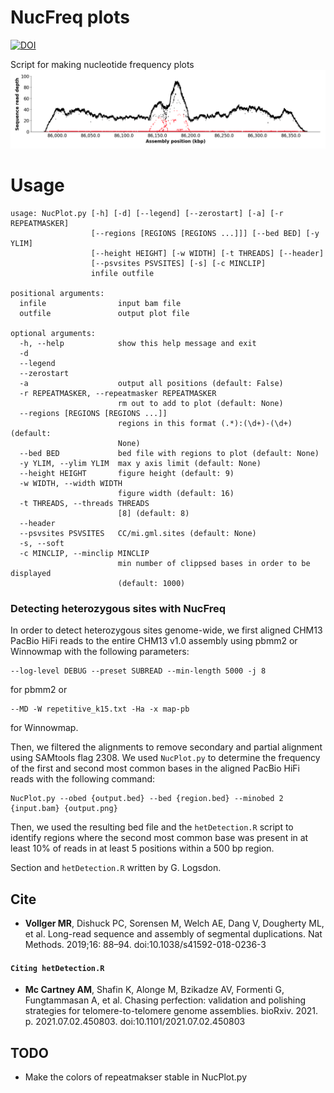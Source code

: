 # NucFreq plots
[![DOI](https://zenodo.org/badge/142181949.svg)](https://zenodo.org/badge/latestdoi/142181949)

Script for making nucleotide frequency plots
![clean](imgs/image.png)

# Usage
```
usage: NucPlot.py [-h] [-d] [--legend] [--zerostart] [-a] [-r REPEATMASKER]
                  [--regions [REGIONS [REGIONS ...]]] [--bed BED] [-y YLIM]
                  [--height HEIGHT] [-w WIDTH] [-t THREADS] [--header]
                  [--psvsites PSVSITES] [-s] [-c MINCLIP]
                  infile outfile

positional arguments:
  infile                input bam file
  outfile               output plot file

optional arguments:
  -h, --help            show this help message and exit
  -d
  --legend
  --zerostart
  -a                    output all positions (default: False)
  -r REPEATMASKER, --repeatmasker REPEATMASKER
                        rm out to add to plot (default: None)
  --regions [REGIONS [REGIONS ...]]
                        regions in this format (.*):(\d+)-(\d+) (default:
                        None)
  --bed BED             bed file with regions to plot (default: None)
  -y YLIM, --ylim YLIM  max y axis limit (default: None)
  --height HEIGHT       figure height (default: 9)
  -w WIDTH, --width WIDTH
                        figure width (default: 16)
  -t THREADS, --threads THREADS
                        [8] (default: 8)
  --header
  --psvsites PSVSITES   CC/mi.gml.sites (default: None)
  -s, --soft
  -c MINCLIP, --minclip MINCLIP
                        min number of clippsed bases in order to be displayed
                        (default: 1000)
```


### Detecting heterozygous sites with NucFreq
In order to detect heterozygous sites genome-wide, we first aligned CHM13 PacBio
HiFi reads to the entire CHM13 v1.0 assembly using pbmm2 or Winnowmap with the
following parameters:
```
--log-level DEBUG --preset SUBREAD --min-length 5000 -j 8
```
for pbmm2 or
```
--MD -W repetitive_k15.txt -Ha -x map-pb
```
for Winnowmap.

Then, we filtered the alignments to remove secondary and partial alignment using SAMtools
flag 2308. We used `NucPlot.py` to determine the frequency of the first and second most
common bases in the aligned PacBio HiFi reads with the following command:
```
NucPlot.py --obed {output.bed} --bed {region.bed} --minobed 2 {input.bam} {output.png}
```
Then, we used the resulting bed file and the `hetDetection.R` script
to identify regions where the second most common base
was present in at least 10% of reads in at least 5 positions within a 500 bp region.

Section and `hetDetection.R` written by G. Logsdon.


## Cite
 - **Vollger MR**, Dishuck PC, Sorensen M, Welch AE, Dang V, Dougherty ML, et al. Long-read sequence and assembly of segmental duplications. Nat Methods. 2019;16: 88–94. doi:10.1038/s41592-018-0236-3
#### `Citing hetDetection.R`
- **Mc Cartney AM**, Shafin K, Alonge M, Bzikadze AV, Formenti G, Fungtammasan A, et al. Chasing perfection: validation and polishing strategies for telomere-to-telomere genome assemblies. bioRxiv. 2021. p. 2021.07.02.450803. doi:10.1101/2021.07.02.450803

## TODO
 - Make the colors of repeatmakser stable in NucPlot.py
